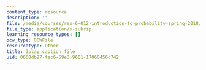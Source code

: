```yaml
---
content_type: resource
description: ''
file: /media/courses/res-6-012-introduction-to-probability-spring-2018/0668db27fec659e3960117060456d742_TbRh71BMJvw.vtt
file_type: application/x-subrip
learning_resource_types: []
ocw_type: OCWFile
resourcetype: Other
title: 3play caption file
uid: 0668db27-fec6-59e3-9601-17060456d742
---
```

